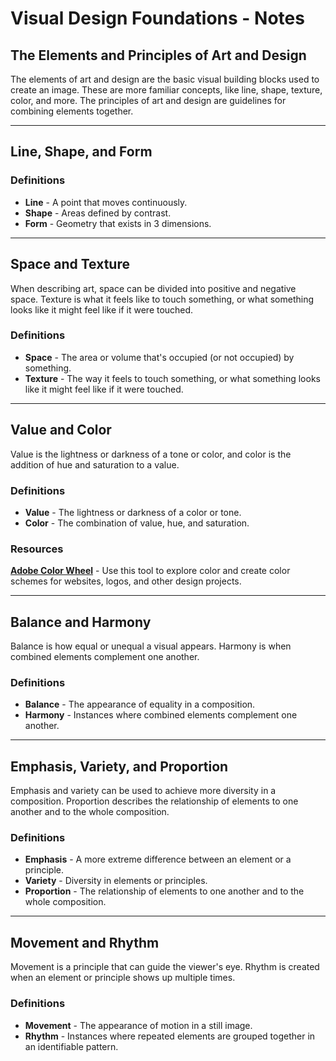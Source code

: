 # Visual Design Foundations - Notes

## The Elements and Principles of Art and Design

The elements of art and design are the basic visual building blocks used to create an image. These are more familiar concepts, like line, shape, texture, color, and more. The principles of art and design are guidelines for combining elements together.

---

## Line, Shape, and Form

### **Definitions**

- **Line** - A point that moves continuously.
- **Shape** - Areas defined by contrast.
- **Form** - Geometry that exists in 3 dimensions.

---

## Space and Texture

When describing art, space can be divided into positive and negative space. Texture is what it feels like to touch something, or what something looks like it might feel like if it were touched.

### **Definitions**

- **Space** - The area or volume that's occupied (or not occupied) by something.
- **Texture** - The way it feels to touch something, or what something looks like it might feel like if it were touched.

---

## Value and Color

Value is the lightness or darkness of a tone or color, and color is the addition of hue and saturation to a value.

### **Definitions**

- **Value** - The lightness or darkness of a color or tone.
- **Color** - The combination of value, hue, and saturation.

### **Resources**

**[Adobe Color Wheel](https://color.adobe.com/create/color-wheel/)** - Use this tool to explore color and create color schemes for websites, logos, and other design projects.

---

## Balance and Harmony

Balance is how equal or unequal a visual appears. Harmony is when combined elements complement one another.

### **Definitions**

- **Balance** - The appearance of equality in a composition.
- **Harmony** - Instances where combined elements complement one another.

---

## Emphasis, Variety, and Proportion

Emphasis and variety can be used to achieve more diversity in a composition. Proportion describes the relationship of elements to one another and to the whole composition.

### **Definitions**

- **Emphasis** - A more extreme difference between an element or a principle.
- **Variety** - Diversity in elements or principles.
- **Proportion** - The relationship of elements to one another and to the whole composition.

---

## Movement and Rhythm

Movement is a principle that can guide the viewer's eye. Rhythm is created when an element or principle shows up multiple times.

### **Definitions**

- **Movement** - The appearance of motion in a still image.
- **Rhythm** - Instances where repeated elements are grouped together in an identifiable pattern.
